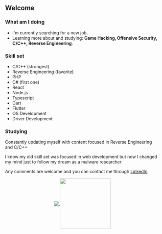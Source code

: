 ## Welcome

### What am I doing

- I'm currently searching for a new job.
- Learning more about and studying: **Game Hacking, Offensive Security, C/C++, Reverse Engineering**.

### Skill set

* C/C++ (strongest)
* Reverse Engineering (favorite)
* PHP
* C# (first one)
* React
* Node.js
* Typescript
* Dart
* Flutter
* OS Development
* Driver Development


### Studying

Constantly updating myself with content focused in Reverse Engineering and C/C++

I know my old skill set was focused in web development but now I changed my mind just to follow my dream as a malware researcher

Any comments are welcome and you can contact me through [LinkedIn](https://www.linkedin.com/in/darknessxk)

<p align="center">
  <a href="https://github.com/anuraghazra/github-readme-stats">
    <img
      align="center"
      src="https://github-readme-stats.vercel.app/api/top-langs/?username=darknessxk&layout=compact"
    />
  </a>
  <a href="https://github.com/anuraghazra/github-readme-stats">
    <img
      align="center"
      height="165"
      src="https://github-readme-stats.vercel.app/api?username=darknessxk&count_private=true&show_icons=true&custom_title=Github%20Status&hide=issues"
    />
  </a>
</p>
